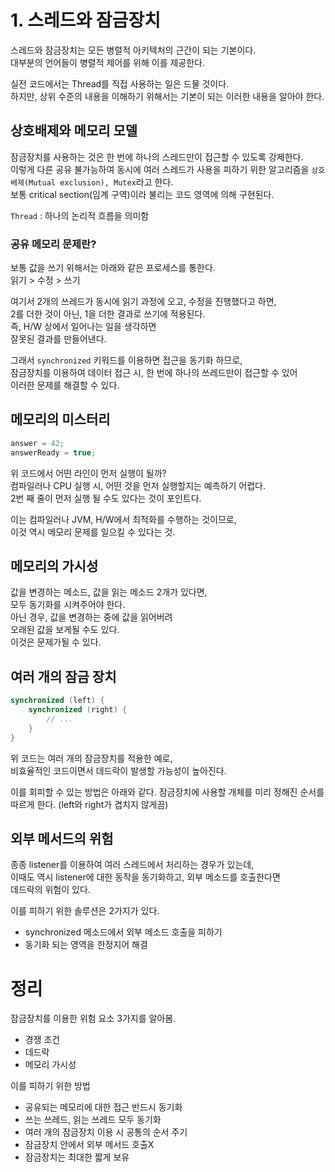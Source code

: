 # 1. 스레드와 잠금장치  
스레드와 잠금장치는 모든 병렬적 아키텍처의 근간이 되는 기본이다.  
대부분의 언어들이 병렬적 제어를 위해 이를 제공한다.

실전 코드에서는 Thread를 직접 사용하는 일은 드물 것이다.  
하지만, 상위 수준의 내용을 이해하기 위해서는 기본이 되는 이러한 내용을 알아야 한다.

## 상호배제와 메모리 모델  
잠금장치를 사용하는 것은 한 번에 하나의 스레드만이 접근할 수 있도록 강제한다.  
이렇게 다른 공유 불가능하여 동시에 여러 스레드가 사용을 피하기 위한 알고리즘을 `상호배제(Mutual exclusion), Mutex`라고 한다.  
보통 critical section(임계 구역)이라 불리는 코드 영역에 의해 구현된다.

`Thread` : 하나의 논리적 흐름을 의미함  

### 공유 메모리 문제란?  
보통 값을 쓰기 위해서는 아래와 같은 프로세스를 통한다.  
    읽기 > 수정 > 쓰기

여기서 2개의 쓰레드가 동시에 읽기 과정에 오고, 수정을 진행했다고 하면,  
2를 더한 것이 아닌, 1을 더한 결과로 쓰기에 적용된다.  
즉, H/W 상에서 일어나는 일을 생각하면  
잘못된 결과를 만들어낸다.

그래서 `synchronized` 키워드를 이용하면 접근을 동기화 하므로,  
잠금장치를 이용하여 데이터 접근 시, 한 번에 하나의 쓰레드만이 접근할 수 있어  
이러한 문제를 해결할 수 있다.

## 메모리의 미스터리  
```java
answer = 42;
answerReady = true;
```
위 코드에서 어떤 라인이 먼저 실행이 될까?  
컴파일러나 CPU 실행 시, 어떤 것을 먼저 실행할지는 예측하기 어렵다.  
2번 째 줄이 먼저 실행 될 수도 있다는 것이 포인트다.

이는 컴파일러나 JVM, H/W에서 최적화를 수행하는 것이므로,  
이것 역시 메모리 문제를 일으킬 수 있다는 것.

## 메모리의 가시성  
값을 변경하는 메소드, 값을 읽는 메소드 2개가 있다면,  
모두 동기화를 시켜주어야 한다.  
아닌 경우, 값을 변경하는 중에 값을 읽어버려  
오래된 값을 보게될 수도 있다.  
이것은 문제가될 수 있다.

## 여러 개의 잠금 장치  
```java
synchronized (left) {
    synchronized (right) {
        // ...
    }
}
```
위 코드는 여러 개의 잠금장치를 적용한 예로,  
비효율적인 코드이면서 데드락이 발생할 가능성이 높아진다.  

이를 회피할 수 있는 방법은 아래와 같다.
    잠금장치에 사용할 개체를 미리 정해진 순서를 따르게 한다. (left와 right가 겹치지 않게끔)

## 외부 메서드의 위험  
종종 listener를 이용하여 여러 스레드에서 처리하는 경우가 있는데,  
이때도 역시 listener에 대한 동작을 동기화하고, 외부 메소드를 호출한다면  
데드락의 위험이 있다.

이를 피하기 위한 솔루션은 2가지가 있다.
- synchronized 메소드에서 외부 메소드 호출을 피하기
- 동기화 되는 영역을 한정지어 해결

# 정리  
잠금장치를 이용한 위험 요소 3가지를 알아봄.  
- 경쟁 조건
- 데드락
- 메모리 가시성

이를 피하기 위한 방법  
- 공유되는 메모리에 대한 접근 반드시 동기화
- 쓰는 쓰레드, 읽는 쓰레드 모두 동기화
- 여러 개의 잠금장치 이용 시 공통의 순서 주기
- 잠금장치 안에서 외부 메서드 호출X
- 잠금장치는 최대한 짧게 보유



